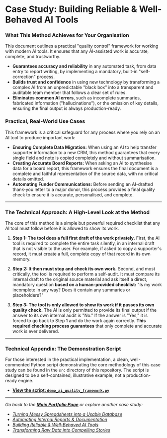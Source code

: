 # Case Study: Building Reliable & Well-Behaved AI Tools

### **What This Method Achieves for Your Organisation**

This document outlines a practical "quality control" framework for working with modern AI tools. It ensures that any AI-assisted work is accurate, complete, and trustworthy.

*   **Guarantees accuracy and reliability** in any automated task, from data entry to report writing, by implementing a mandatory, built-in "self-correction" process.
*   **Builds trust and confidence** in using new technology by transforming a complex AI from an unpredictable "black box" into a transparent and auditable team member that follows a clear set of rules.
*   **Eliminates common AI errors**, such as incomplete summaries, fabricated information ("hallucinations"), or the omission of key details, ensuring the final output is always production-ready.

### **Practical, Real-World Use Cases**

This framework is a critical safeguard for any process where you rely on an AI tool to produce important work:

*   **Ensuring Complete Data Migration:** When using an AI to help transfer supporter information to a new CRM, this method guarantees that every single field and note is copied completely and without summarisation.
*   **Creating Accurate Board Reports:** When asking an AI to synthesise data for a board report, this framework ensures the final document is a complete and faithful representation of the source data, with no critical details omitted.
*   **Automating Funder Communications:** Before sending an AI-drafted thank-you letter to a major donor, this process provides a final quality check to ensure it is accurate, personalised, and complete.

---

### **The Technical Approach: A High-Level Look at the Method**

The core of this method is a simple but powerful required checklist that any AI tool must follow before it is allowed to show its work.

1.  **Step 1: The tool does a full first draft of the work privately.** First, the AI tool is required to complete the entire task silently, in an internal draft that is not visible to the user. For example, if asked to copy a supporter's record, it must create a full, complete copy of that record in its own memory.

2.  **Step 2: It then must stop and check its own work.** Second, and most critically, the tool is required to perform a self-audit. It must compare its internal draft to the original source material and ask itself a direct, mandatory question **based on a human-provided checklist:** "Is my work incomplete in any way? Does it contain any summaries or placeholders?"

3.  **Step 3: The tool is only allowed to show its work if it passes its own quality check.** The AI is only permitted to provide its final output if the answer to its own internal audit is "No." If the answer is "Yes," it is forced to go back to Step 1 and do the work again correctly. **This required checking process guarantees** that only complete and accurate work is ever delivered.

---
### **Technical Appendix: The Demonstration Script**
    
For those interested in the practical implementation, a clean, well-commented Python script demonstrating the core methodology of this case study can be found in the `src` directory of this repository. The script is designed to be a self-contained, illustrative example, not a production-ready engine.
    
  *   [**View the script: `demo_ai_quality_framework.py`**](./src/demo_ai_quality_framework.py)

---

*Go back to the [**Main Portfolio Page**](https://github.com/seancasey-portfolio) or explore another case study:*
*   *[Turning Messy Spreadsheets into a Usable Database](https://github.com/seancasey-portfolio/Case-Study-Cleaning-Legacy-Data)*
*   *[Automating Internal Reports & Documentation](https://github.com/seancasey-portfolio/Case-Study-Automating-Internal-Documentation)*
*   *[Building Reliable & Well-Behaved AI Tools](https://github.com/seancasey-portfolio/Case-Study-Building-Reliable-AI-Tools)*
*   *[Transforming Raw Data into Compelling Stories](https://github.com/seancasey-portfolio/Case-Study-Data-To-Impact-Stories)*
